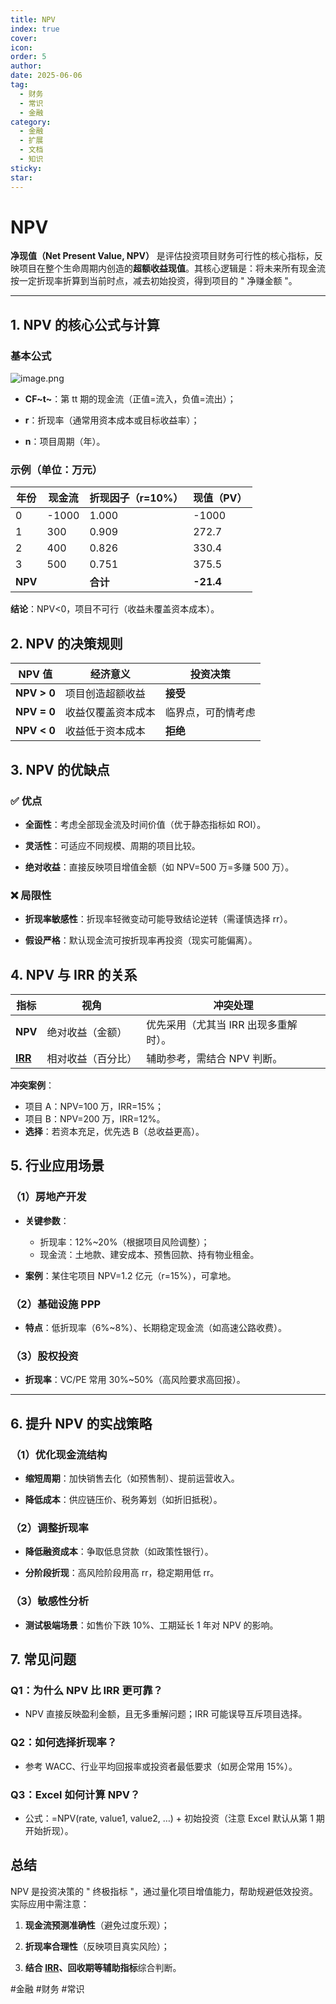 ```yaml
---
title: NPV
index: true
cover: 
icon: 
order: 5
author: 
date: 2025-06-06
tag:
  - 财务
  - 常识
  - 金融
category:
  - 金融
  - 扩展
  - 文档
  - 知识
sticky: 
star: 
---
```


# NPV

**净现值（Net Present Value, NPV）** 是评估投资项目财务可行性的核心指标，反映项目在整个生命周期内创造的**超额收益现值**。其核心逻辑是：将未来所有现金流按一定折现率折算到当前时点，减去初始投资，得到项目的 " 净赚金额 "。

---

## **1. NPV 的核心公式与计算**

### **基本公式**

![image.png](https://pan.811520.xyz/2025-06/1749197732-image.webp)

- **CF~t~​**：第 tt 期的现金流（正值=流入，负值=流出）；
		
- **r**：折现率（通常用资本成本或目标收益率）；
		
- **n**：项目周期（年）。

### **示例**（单位：万元）

|年份|现金流|折现因子（r=10%）|现值（PV）|
|---|---|---|---|
|0|-1000|1.000|-1000|
|1|300|0.909|272.7|
|2|400|0.826|330.4|
|3|500|0.751|375.5|
|**NPV**||**合计**|**-21.4**|

**结论**：NPV<0，项目不可行（收益未覆盖资本成本）。

## **2. NPV 的决策规则**

| **NPV 值**    | **经济意义**  | **投资决策**  |
| ----------- | --------- | --------- |
| **NPV > 0** | 项目创造超额收益  | **接受**    |
| **NPV = 0** | 收益仅覆盖资本成本 | 临界点，可酌情考虑 |
| **NPV < 0** | 收益低于资本成本  | **拒绝**    |

## **3. NPV 的优缺点**

### **✅ 优点**

- **全面性**：考虑全部现金流及时间价值（优于静态指标如 ROI）。
		
- **灵活性**：可适应不同规模、周期的项目比较。
		
- **绝对收益**：直接反映项目增值金额（如 NPV=500 万=多赚 500 万）。

### **❌ 局限性**

- **折现率敏感性**：折现率轻微变动可能导致结论逆转（需谨慎选择 rr）。
		
- **假设严格**：默认现金流可按折现率再投资（现实可能偏离）。

## **4. NPV 与 IRR 的关系**

| **指标**                   | **视角**    | **冲突处理**              |
| ------------------------ | --------- | --------------------- |
| **NPV**                  | 绝对收益（金额）  | 优先采用（尤其当 IRR 出现多重解时）。 |
| **[IRR](/res/扩展资料/IRR)** | 相对收益（百分比） | 辅助参考，需结合 NPV 判断。      |

**冲突案例**：

- 项目 A：NPV=100 万，IRR=15%；
- 项目 B：NPV=200 万，IRR=12%。  
- **选择**：若资本充足，优先选 B（总收益更高）。

## **5. 行业应用场景**

### **（1）房地产开发**

- **关键参数**：
	- 折现率：12%~20%（根据项目风险调整）；
	- 现金流：土地款、建安成本、预售回款、持有物业租金。
	
- **案例**：某住宅项目 NPV=1.2 亿元（r=15%），可拿地。

### **（2）基础设施 PPP**

- **特点**：低折现率（6%~8%）、长期稳定现金流（如高速公路收费）。

### **（3）股权投资**

- **折现率**：VC/PE 常用 30%~50%（高风险要求高回报）。

---

## **6. 提升 NPV 的实战策略**

### **（1）优化现金流结构**

- **缩短周期**：加快销售去化（如预售制）、提前运营收入。
		
- **降低成本**：供应链压价、税务筹划（如折旧抵税）。

### **（2）调整折现率**

- **降低融资成本**：争取低息贷款（如政策性银行）。
		
- **分阶段折现**：高风险阶段用高 rr，稳定期用低 rr。

### **（3）敏感性分析**

- **测试极端场景**：如售价下跌 10%、工期延长 1 年对 NPV 的影响。

## **7. 常见问题**

### **Q1：为什么 NPV 比 IRR 更可靠？**

- NPV 直接反映盈利金额，且无多重解问题；IRR 可能误导互斥项目选择。

### **Q2：如何选择折现率？**

- 参考 WACC、行业平均回报率或投资者最低要求（如房企常用 15%）。

### **Q3：Excel 如何计算 NPV？**

- 公式：=NPV(rate, value1, value2, …) + 初始投资（注意 Excel 默认从第 1 期开始折现）。

## **总结**

NPV 是投资决策的 " 终极指标 "，通过量化项目增值能力，帮助规避低效投资。实际应用中需注意：

1. **现金流预测准确性**（避免过度乐观）；
		
2. **折现率合理性**（反映项目真实风险）；
		
3. **结合 [IRR](/res/扩展资料/IRR)、回收期等辅助指标**综合判断。

#金融 #财务 #常识

